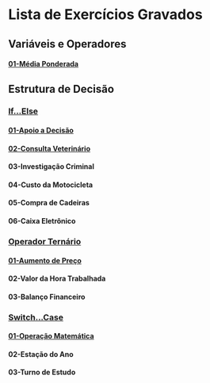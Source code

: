 # Lista de Exercícios Gravados

## Variáveis e Operadores

#### [01-Média Ponderada](01_Variaveis_e_Operadores/01_mediaPonderada.html)

## Estrutura de Decisão

### <u>**If...Else**</u>
#### [01-Apoio a Decisão](02_Estrutura_de_Decisao/01_ifElse/01_apoioDecisao.html)
#### [02-Consulta Veterinário](02_Estrutura_de_Decisao/01_ifElse/02_consultaVeterinario.html)
#### 03-Investigação Criminal
#### 04-Custo da Motocicleta
#### 05-Compra de Cadeiras
#### 06-Caixa Eletrônico

### <u>**Operador Ternário**</u>
#### [01-Aumento de Preço](02_Estrutura_de_Decisao/02_opTernario/01_aumentoPreco_OpTern.html)
#### 02-Valor da Hora Trabalhada
#### 03-Balanço Financeiro

### <u>**Switch...Case**</u>
#### [01-Operação Matemática](02_Estrutura_de_Decisao/03_switchCase/01_operacaoMatematica_SwCase.html)
#### 02-Estação do Ano
#### 03-Turno de Estudo